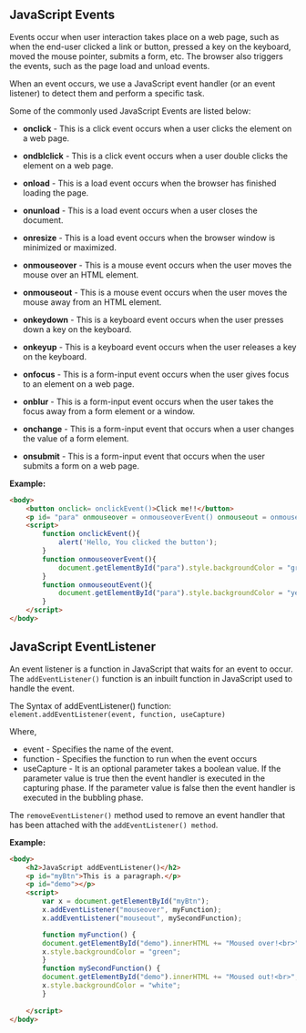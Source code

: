 ## JavaScript Events

Events occur when user interaction takes place on a web page, such as when the end-user clicked a link or button, pressed a key on the keyboard, moved the mouse pointer, submits a form, etc. The browser also triggers the events, such as the page load and unload events.

When an event occurs, we use a JavaScript event handler (or an event listener) to detect them and perform a specific task.

Some of the commonly used JavaScript Events are listed below:

* **onclick** -  This is a click event occurs when a user clicks the element on a web page. 

* **ondblclick** -  This is a click event occurs when a user double clicks the element on a web page.

* **onload** - This is a load event occurs when the browser has finished loading the page.

* **onunload** - This is a load event occurs when a user closes the document.

* **onresize** - This is a load event occurs when the browser window is minimized or maximized.

* **onmouseover** -	This is a mouse event occurs when the user moves the mouse over an HTML element.

* **onmouseout** - This is a mouse event occurs when the user moves the mouse away from an HTML element.

* **onkeydown** - This is a keyboard event occurs when the user presses down a key on the keyboard. 

* **onkeyup** - This is a keyboard event occurs when the user releases a key on the keyboard.

* **onfocus** - This is a form-input event occurs when the user gives focus to an element on a web page.

* **onblur** - This is a form-input event occurs when the user takes the focus away from a form element or a window.

* **onchange** - This is a form-input event that occurs when a user changes the value of a form element.

* **onsubmit** - This is a form-input event that occurs when the user submits a form on a web page.

**Example:** 
```html
<body>
    <button onclick= onclickEvent()>Click me!!</button>
    <p id= "para" onmouseover = onmouseoverEvent() onmouseout = onmouseoutEvent() >This is a Paragraph....</p>
    <script>
        function onclickEvent(){
            alert('Hello, You clicked the button');
        }
        function onmouseoverEvent(){
            document.getElementById("para").style.backgroundColor = "green";
        }
        function onmouseoutEvent(){
            document.getElementById("para").style.backgroundColor = "yellow";
        }
    </script>
</body>
```

## JavaScript EventListener

An event listener is a function in JavaScript that waits for an event to occur. The `addEventListener()` function is an inbuilt function in JavaScript used to handle the event.

The Syntax of addEventListener() function: `element.addEventListener(event, function, useCapture)`

Where,
* event - Specifies the name of the event.
* function - Specifies the function to run when the event occurs
* useCapture - It is an optional parameter takes a boolean value. If the parameter value is true then the event handler is executed in the capturing phase. If the parameter value is false then the event handler is executed in the bubbling phase.  

The `removeEventListener()` method used to remove an event handler that has been attached with the `addEventListener() method`.

**Example:**
```html
<body>
    <h2>JavaScript addEventListener()</h2>
    <p id="myBtn">This is a paragraph.</p>
    <p id="demo"></p>
    <script>
        var x = document.getElementById("myBtn");
        x.addEventListener("mouseover", myFunction);
        x.addEventListener("mouseout", mySecondFunction);

        function myFunction() {
        document.getElementById("demo").innerHTML += "Moused over!<br>";
        x.style.backgroundColor = "green";
        }
        function mySecondFunction() {
        document.getElementById("demo").innerHTML += "Moused out!<br>";
        x.style.backgroundColor = "white";
        }
        
    </script>
</body>
```